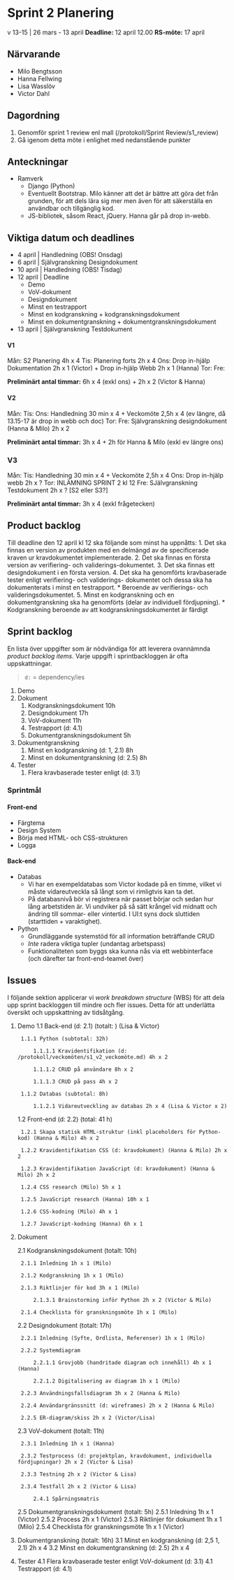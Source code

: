 # Sprint 2 Planering
v 13-15 | 26 mars - 13 april
**Deadline:** 12 april 12.00
**RS-möte:** 17 april 

## Närvarande
* Milo Bengtsson
* Hanna Fellwing
* Lisa Wasslöv
* Victor Dahl

## Dagordning
1. Genomför sprint 1 review enl mall (/protokoll/Sprint Review/s1_review)
2. Gå igenom detta möte i enlighet med nedanstående punkter

## Anteckningar
* Ramverk
	* Django (Python)
	* Eventuellt Bootstrap. Milo känner att det är bättre att göra det från grunden, för att dels lära sig mer men även för att säkerställa en användbar och tillgänglig kod. 
	* JS-bibliotek, såsom React, jQuery. Hanna går på drop in-webb.

## Viktiga datum och deadlines
* 4 april | Handledning (OBS! Onsdag)
* 6 april | Självgranskning Designdokument
* 10 april | Handledning (OBS! Tisdag)
* 12 april | Deadline
	* Demo
	* VoV-dokument
	* Designdokument
	* Minst en testrapport
	* Minst en kodgranskning + kodgranskningsdokument
	* Minst en dokumentgranskning + dokumentgranskningsdokument
* 13 april | Självgranskning Testdokument

#### V1
Mån: S2 Planering 4h x 4
Tis: Planering forts 2h x 4
Ons: Drop in-hjälp Dokumentation 2h x 1 (Victor) + Drop in-hjälp Webb 2h x 1 (Hanna)
Tor: 
Fre:

**Preliminärt antal timmar:** 6h x 4 (exkl ons) + 2h x 2 (Victor & Hanna)

#### V2
Mån:
Tis:
Ons: Handledning 30 min x 4 + Veckomöte 2,5h x 4 (ev längre, då 13.15-17 är drop in webb och doc)
Tor: 
Fre: Självgranskning designdokument (Hanna & Milo) 2h x 2 

**Preliminärt antal timmar:** 3h x 4 + 2h för Hanna & Milo (exkl ev längre ons)

### V3
Mån:
Tis: Handledning 30 min x 4 + Veckomöte 2,5h x 4
Ons: Drop in-hjälp webb 2h x ?
Tor: INLÄMNING SPRINT 2 kl 12
Fre: SJälvgranskning Testdokument 2h x ? [S2 eller S3?]

**Preliminärt antal timmar:** 3h x 4 (exkl frågetecken)
 
## Product backlog
Till deadline den 12 april kl 12 ska följande som minst ha uppnåtts:
	1. Det ska finnas en version av produkten med en delmängd av de specificerade kraven ur kravdokumentet implementerade.
	2. Det ska finnas en första version av verifiering- och validerings-dokumentet. 
	3. Det ska finnas ett designdokument i en första version.
	4. Det ska ha genomförts kravbaserade tester enligt verifiering- och validerings- dokumentet och dessa ska ha dokumenterats i minst en testrapport.
		* Beroende av verifierings- och valideringsdokumentet.
	5. Minst en kodgranskning och en dokumentgranskning ska ha genomförts (delar av individuell fördjupning).
		* Kodgranskning beroende av att kodgranskningsdokumentet är färdigt
	

## Sprint backlog
En lista över uppgifter som är nödvändiga för att leverera ovannämnda *product backlog items*. Varje uppgift i sprintbackloggen är ofta uppskattningar.

> `d:` = dependency/ies

1. Demo
2. Dokument
	1. Kodgranskningsdokument 10h
	2. Designdokument 17h
	3. VoV-dokument 11h
	4. Testrapport (d: 4.1) 
	5. Dokumentgranskningsdokument 5h
3. Dokumentgranskning
	1. Minst en kodgranskning (d: 1, 2.1) 8h
	2. Minst en dokumentgranskning (d: 2.5) 8h
4. Tester
	1. Flera kravbaserade tester enligt (d: 3.1) 
	
### Sprintmål

#### Front-end
* Färgtema 
* Design System
* Börja med HTML- och CSS-strukturen 
* Logga

#### Back-end
* Databas
	* Vi har en exempeldatabas som Victor kodade på en timme, vilket vi måste vidareutveckla så långt som vi rimligtvis kan ta det.
	* På databasnivå bör vi registrera när passet börjar och sedan hur lång arbetstiden är. Vi undviker på så sätt krångel vid midnatt och ändring till sommar- eller vintertid. I UI:t syns dock sluttiden (starttiden + varaktighet).
* Python
	* Grundläggande systemstöd för all information beträffande CRUD
	* *Inte* radera viktiga tupler (undantag arbetspass)
	* Funktionaliteten som byggs ska kunna nås via ett webbinterface (och därefter tar front-end-teamet över)
	

## Issues
I följande sektion applicerar vi *work breakdown structure* (WBS) för att dela upp sprint backloggen till mindre och fler issues. Detta för att underlätta översikt och uppskattning av tidsåtgång. 

1. Demo
	1.1 Back-end (d: 2.1) (totalt: ) (Lisa & Victor)
	
		1.1.1 Python (subtotal: 32h)
		
			1.1.1.1 Kravidentifikation (d: /protokoll/veckomöten/s1_v2_veckomöte.md) 4h x 2
			
			1.1.1.2 CRUD på användare 8h x 2
			
			1.1.1.3 CRUD på pass 4h x 2 
			
		1.1.2 Databas (subtotal: 8h)
		
			1.1.2.1 Vidareutveckling av databas 2h x 4 (Lisa & Victor x 2)
			
	1.2 Front-end (d: 2.2)  (total: 41 h)
	
		1.2.1 Skapa statisk HTML-struktur (inkl placeholders för Python-kod) (Hanna & Milo) 4h x 2
		
		1.2.2 Kravidentifikation CSS (d: kravdokument) (Hanna & Milo) 2h x 2
		
		1.2.3 Kravidentifikation JavaScript (d: kravdokument) (Hanna & Milo) 2h x 2
		
		1.2.4 CSS research (Milo) 5h x 1
		
		1.2.5 JavaScript research (Hanna) 10h x 1
		
		1.2.6 CSS-kodning (Milo) 4h x 1 
		
		1.2.7 JavaScript-kodning (Hanna) 6h x 1 
		
2. Dokument

	2.1 Kodgranskningsdokument (totalt: 10h)
	
		2.1.1 Inledning 1h x 1 (Milo)
		
		2.1.2 Kodgranskning 1h x 1 (Milo)
		
		2.1.3 Riktlinjer för kod 3h x 1 (Milo)
		
			2.1.3.1 Brainstorming inför Python 2h x 2 (Victor & Milo) 
			
		2.1.4 Checklista för granskningsmöte 1h x 1 (Milo)
		
	2.2 Designdokument (totalt: 17h)
	
		2.2.1 Inledning (Syfte, Ordlista, Referenser) 1h x 1 (Milo)
		
		2.2.2 Systemdiagram 
		
			2.2.1.1 Grovjobb (handritade diagram och innehåll) 4h x 1 (Hanna)
			
			2.2.1.2 Digitalisering av diagram 1h x 1 (Milo)
			
		2.2.3 Användningsfallsdiagram 3h x 2 (Hanna & Milo)
		
		2.2.4 Användargränssnitt (d: wireframes) 2h x 2 (Hanna & Milo)
		
		2.2.5 ER-diagram/skiss 2h x 2 (Victor/Lisa)
		
	2.3 VoV-dokument (totalt: 11h)
	
		2.3.1 Inledning 1h x 1 (Hanna)
		
		2.3.2 Testprocess (d: projektplan, kravdokument, individuella fördjupningar) 2h x 2 (Victor & Lisa)
		
		2.3.3 Testning 2h x 2 (Victor & Lisa)
		
		2.3.4 Testfall 2h x 2 (Victor & Lisa)
		
			2.4.1 Spårningsmatris 
			
	2.5 Dokumentgranskningsdokument (totalt: 5h)
		2.5.1 Inledning 1h x 1 (Victor)
		2.5.2 Process 2h x 1 (Victor)
		2.5.3 Riktlinjer för dokument 1h x 1 (Milo)
		2.5.4 Checklista för granskningsmöte 1h x 1 (Victor)
3. Dokumentgranskning (totalt: 16h)
	3.1 Minst en kodgranskning (d: 2,5 1, 2.1) 2h x 4 
	3.2 Minst en dokumentgranskning (d: 2.5) 2h x 4 
4. Tester
	4.1 Flera kravbaserade tester enligt VoV-dokument (d: 3.1) 
	4.1 Testrapport (d: 4.1) 
